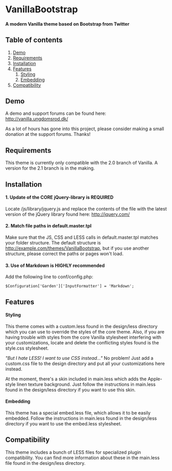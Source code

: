 VanillaBootstrap
================

#### A modern Vanilla theme based on Bootstrap from Twitter

Table of contents
-----------------

1. [Demo](#demo)
2. [Requirements](#requirements)
3. [Installation](#installation)
4. [Features](#features)
	1. [Styling](#styling)
	2. [Embedding](#embedding)
5. [Compatibility](#compatibility)


Demo
----

A demo and support forums can be found here: http://vanilla.ungdomsrod.dk/

As a lot of hours has gone into this project, please consider making a small donation at the support forums. Thanks!


Requirements
------------

This theme is currently only compatible with the 2.0 branch of Vanilla. A version for the 2.1 branch is in the making.


Installation
------------

#### 1. Update of the CORE jQuery-library is REQUIRED

Locate /js/library/jquery.js and replace the contents of the file with the latest version of the jQuery library found here: http://jquery.com/

#### 2. Match file paths in default.master.tpl

Make sure that the JS, CSS and LESS calls in default.master.tpl matches your folder structure. The default structure is http://example.com/themes/VanillaBootstrap, but if you use another structure, please correct the paths or pages won't load.

#### 3. Use of Markdown is HIGHLY recommended

Add the following line to conf/config.php:
	
	$Configuration['Garden']['InputFormatter'] = 'Markdown';


Features
--------

#### Styling

This theme comes with a custom.less found in the design/less directory which you can use to override the styles of the core theme. Also, if you are having trouble with styles from the core Vanilla stylesheet interfering with your customizations, locate and delete the conflicting styles found is the style.css stylesheet.

_"But I hate LESS! I want to use CSS instead…"_ No problem! Just add a custom.css file to the design directory and put all your customizations here instead.

At the moment, there's a skin included in main.less which adds the Apple-style linen texture background. Just follow the instructions in main.less found in the design/less directory if you want to use this skin.


#### Embedding

This theme has a special embed.less file, which allows it to be easily embedded. Follow the instructions in main.less found in the design/less directory if you want to use the embed.less stylesheet.


Compatibility
-------------

This theme includes a bunch of LESS files for specialized plugin compatibility. You can find more information about these in the main.less file found in the design/less directory.